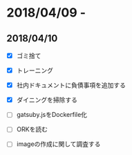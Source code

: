 # 2018/04/09 - 

## 2018/04/10
- [x] ゴミ捨て
- [x] トレーニング
- [x] 社内ドキュメントに負債事項を追加する
- [x] ダイニングを掃除する
- [ ] gatsuby.jsをDockerfile化
- [ ] ORKを読む
- [ ] imageの作成に関して調査する 


